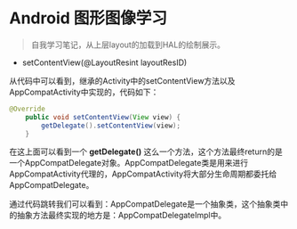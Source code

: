 # Android 图形图像学习

> 自我学习笔记，从上层layout的加载到HAL的绘制展示。

+ setContentView(@LayoutResint layoutResID)

从代码中可以看到，继承的Activity中的setContentView方法以及AppCompatActivity中实现的，代码如下：

```java
@Override
    public void setContentView(View view) {
        getDelegate().setContentView(view);
    }
```

在这上面可以看到一个 **getDelegate()** 这么一个方法，这个方法最终return的是一个AppCompatDelegate对象。AppCompatDelegate类是用来进行AppCompatActivity代理的，AppCompatActivity将大部分生命周期都委托给AppCompatDelegate。

通过代码跳转我们可以看到：AppCompatDelegate是一个抽象类，这个抽象类中的抽象方法最终实现的地方是：AppCompatDelegateImpl中。

